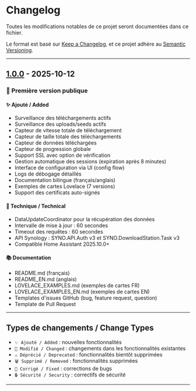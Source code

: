 # Changelog

Toutes les modifications notables de ce projet seront documentées dans ce fichier.

Le format est basé sur [Keep a Changelog](https://keepachangelog.com/fr/1.0.0/),
et ce projet adhère au [Semantic Versioning](https://semver.org/lang/fr/).

---

## [1.0.0] - 2025-10-12

### 🎉 Première version publique

#### ✨ Ajouté / Added
- Surveillance des téléchargements actifs
- Surveillance des uploads/seeds actifs
- Capteur de vitesse totale de téléchargement
- Capteur de taille totale des téléchargements
- Capteur de données téléchargées
- Capteur de progression globale
- Support SSL avec option de vérification
- Gestion automatique des sessions (expiration après 8 minutes)
- Interface de configuration via UI (config flow)
- Logs de débogage détaillés
- Documentation bilingue (français/anglais)
- Exemples de cartes Lovelace (7 versions)
- Support des certificats auto-signés

#### 🔧 Technique / Technical
- DataUpdateCoordinator pour la récupération des données
- Intervalle de mise à jour : 60 secondes
- Timeout des requêtes : 60 secondes
- API Synology : SYNO.API.Auth v3 et SYNO.DownloadStation.Task v3
- Compatible Home Assistant 2025.10.0+

#### 📚 Documentation
- README.md (français)
- README_EN.md (anglais)
- LOVELACE_EXAMPLES.md (exemples de cartes FR)
- LOVELACE_EXAMPLES_EN.md (exemples de cartes EN)
- Templates d'issues GitHub (bug, feature request, question)
- Template de Pull Request

---

## Types de changements / Change Types

- `✨ Ajouté / Added` : nouvelles fonctionnalités
- `🔧 Modifié / Changed` : changements dans les fonctionnalités existantes
- `⚠️ Déprécié / Deprecated` : fonctionnalités bientôt supprimées
- `🗑️ Supprimé / Removed` : fonctionnalités supprimées
- `🐛 Corrigé / Fixed` : corrections de bugs
- `🔒 Sécurité / Security` : correctifs de sécurité

---

[1.0.0]: https://github.com/barto95100/synology-download-station/releases/tag/v1.0.0

